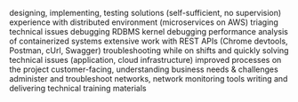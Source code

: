 designing, implementing, testing solutions (self-sufficient, no supervision)
experience with distributed environment (microservices on AWS)
triaging technical issues
debugging RDBMS
kernel debugging
performance analysis of containerized systems
extensive work with REST APIs (Chrome devtools, Postman, cUrl, Swagger)
troubleshooting while on shifts and quickly solving technical issues (application, cloud infrastructure)
improved processes on the project
customer-facing, understanding business needs & challenges
administer and troubleshoot networks, network monitoring tools
writing and delivering technical training materials